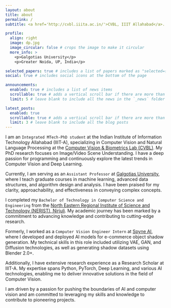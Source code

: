 ```yaml
---
layout: about
title: about
permalink: /
subtitle: <a href='http://cvbl.iiita.ac.in/'>CVBL, IIIT Allahabad</a>. Prayagraj, UP, India.

profile:
  align: right
  image: dp.jpg
  image_circular: false # crops the image to make it circular
  more_info: >
    <p>Galgotias University</p>
    <p>Greater Noida, UP, India</p>

selected_papers: true # includes a list of papers marked as "selected={true}"
social: true # includes social icons at the bottom of the page

announcements:
  enabled: true # includes a list of news items
  scrollable: true # adds a vertical scroll bar if there are more than 3 news items
  limit: 5 # leave blank to include all the news in the `_news` folder

latest_posts:
  enabled: true
  scrollable: true # adds a vertical scroll bar if there are more than 3 new posts items
  limit: 3 # leave blank to include all the blog posts
---
```


I am an `Integrated MTech-PhD student` at the Indian Institute of Information Technology Allahabad (IIIT-A), specializing in Computer Vision and Natural Language Processing at the [Computer Vision & Biometrics Lab (CVBL)](https://cvbl.iiita.ac.in/). My PhD research focuses on Image/Video Scene Understanding. I have a deep passion for programming and continuously explore the latest trends in Computer Vision and Deep Learning.

Currently, I am serving as an `Assistant Professor` at [Galgotias University](https://www.galgotiasuniversity.edu.in/), where I teach graduate courses in machine learning, advanced data structures, and algorithm design and analysis. I have been praised for my clarity, approachability, and effectiveness in conveying complex concepts.

I completed my `Bachelor of Technology in Computer Science and Engineering` from the [North Eastern Regional Institute of Science and Technology (NERIST), Nirjuli](https://nerist.ac.in/). My academic journey has been marked by a commitment to advancing knowledge and contributing to cutting-edge research.

Formerly, I worked as a `Computer Vision Engineer Intern` at [Spyne AI](https://www.spyne.ai/), where I developed and deployed AI models for e-commerce object shadow generation. My technical skills in this role included utilizing VAE, GAN, and Diffusion technologies, as well as generating shadow datasets using Blender 2.0+.

Additionally, I have extensive research experience as a Research Scholar at IIIT-A. My expertise spans Python, PyTorch, Deep Learning, and various AI technologies, enabling me to deliver innovative solutions in the field of Computer Vision.

I am driven by a passion for pushing the boundaries of AI and computer vision and am committed to leveraging my skills and knowledge to contribute to pioneering projects.
